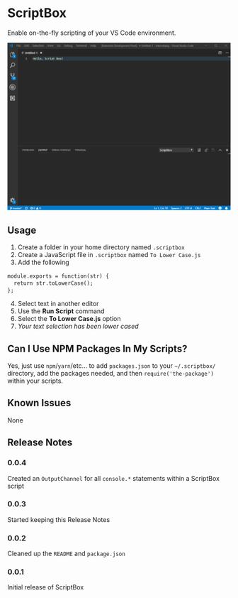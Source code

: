 # ScriptBox

Enable on-the-fly scripting of your VS Code environment.

![ScriptBox in action](documentation/demo.gif)

## Usage

1. Create a folder in your home directory named `.scriptbox`
2. Create a JavaScript file in `.scriptbox` named `To Lower Case.js`
3. Add the following

```
module.exports = function(str) {
  return str.toLowerCase();
};
```

4. Select text in another editor
5. Use the **Run Script** command
6. Select the **To Lower Case.js** option
7. _Your text selection has been lower cased_

## Can I Use NPM Packages In My Scripts?

Yes, just use `npm`/`yarn`/etc... to add `packages.json` to your `~/.scriptbox/` directory, add the packages needed, and then `require('the-package')` within your scripts.

## Known Issues

None

## Release Notes

### 0.0.4

Created an `OutputChannel` for all `console.*` statements within a ScriptBox script

### 0.0.3

Started keeping this Release Notes

### 0.0.2

Cleaned up the `README` and `package.json`

### 0.0.1

Initial release of ScriptBox
